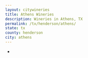 ```yaml
---
layout: citywineries
title: Athens Wineries
description: Wineries in Athens, TX
permalink: /tx/henderson/athens/
state: tx
county: henderson
city: athens
---
```

-

